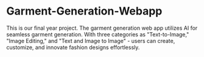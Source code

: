 # Garment-Generation-Webapp
This is our final year project. The garment generation web app utilizes AI for seamless garment generation. With three categories as "Text-to-Image," "Image Editing," and "Text and Image to Image" - users can create, customize, and innovate fashion designs effortlessly.
